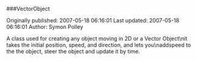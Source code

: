 ###VectorObject

Originally published: 2007-05-18 06:16:01
Last updated: 2007-05-18 06:16:01
Author: Symon Polley

A class used for creating any object moving in 2D or a Vector Object\nit takes the initial position, speed, and direction, and lets you\naddspeed to the the object, steer the object and update it by time.